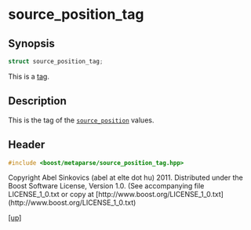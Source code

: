 # source_position_tag

## Synopsis

```cpp
struct source_position_tag;
```

This is a [tag](tag.html).

## Description

This is the tag of the [`source_position`](source_position.html) values.

## Header

```cpp
#include <boost/metaparse/source_position_tag.hpp>
```

<p class="copyright">
Copyright Abel Sinkovics (abel at elte dot hu) 2011.
Distributed under the Boost Software License, Version 1.0.
(See accompanying file LICENSE_1_0.txt or copy at
[http://www.boost.org/LICENSE_1_0.txt](http://www.boost.org/LICENSE_1_0.txt)
</p>

[[up]](reference.html)

